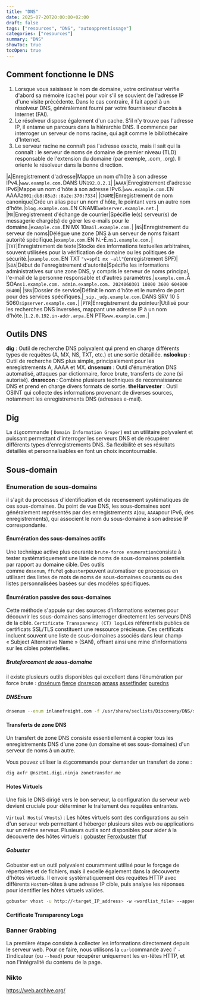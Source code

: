 ```yaml
---
title: "DNS"
date: 2025-07-20T20:00:00+02:00
draft: false
tags: ["resources", "DNS", "autoapprentissage"]
categories: ["resources"]
summary: "DNS"
showToc: true
tocOpen: true
---
```


## Comment fonctionne le DNS
1. Lorsque vous saisissez le nom de domaine, votre ordinateur vérifie d'abord sa mémoire (cache) pour voir s'il se souvient de l'adresse IP d'une visite précédente. Dans le cas contraire, il fait appel à un résolveur DNS, généralement fourni par votre fournisseur d'accès à Internet (FAI).
2. Le résolveur dispose également d'un cache. S'il n'y trouve pas l'adresse IP, il entame un parcours dans la hiérarchie DNS. Il commence par interroger un serveur de noms racine, qui agit comme le bibliothécaire d'Internet.
3. Le serveur racine ne connaît pas l'adresse exacte, mais il sait qui la connaît : le serveur de noms de domaine de premier niveau (TLD) responsable de l'extension du domaine (par exemple, .com, .org). Il oriente le résolveur dans la bonne direction.


|`A`|Enregistrement d'adresse|Mappe un nom d'hôte à son adresse IPv4.|`www.example.com.`DANS UN`192.0.2.1`|
|`AAAA`|Enregistrement d'adresse IPv6|Mappe un nom d'hôte à son adresse IPv6.|`www.example.com.`EN AAAA`2001:db8:85a3::8a2e:370:7334`|
|`CNAME`|Enregistrement de nom canonique|Crée un alias pour un nom d'hôte, le pointant vers un autre nom d'hôte.|`blog.example.com.`EN CNAME`webserver.example.net.`|
|`MX`|Enregistrement d'échange de courrier|Spécifie le(s) serveur(s) de messagerie chargé(s) de gérer les e-mails pour le domaine.|`example.com.`EN MX 10`mail.example.com.`|
|`NS`|Enregistrement du serveur de noms|Délégue une zone DNS à un serveur de noms faisant autorité spécifique.|`example.com.`EN N.-É.`ns1.example.com.`|
|`TXT`|Enregistrement de texte|Stocke des informations textuelles arbitraires, souvent utilisées pour la vérification de domaine ou les politiques de sécurité.|`example.com.`EN TXT `"v=spf1 mx -all"`(enregistrement SPF)|
|`SOA`|Début de l'enregistrement d'autorité|Spécifie les informations administratives sur une zone DNS, y compris le serveur de noms principal, l'e-mail de la personne responsable et d'autres paramètres.|`example.com.`À SOA`ns1.example.com. admin.example.com. 2024060301 10800 3600 604800 86400`|
|`SRV`|Dossier de service|Définit le nom d'hôte et le numéro de port pour des services spécifiques.|`_sip._udp.example.com.`DANS SRV 10 5 5060`sipserver.example.com.`|
|`PTR`|Enregistrement du pointeur|Utilisé pour les recherches DNS inversées, mappant une adresse IP à un nom d'hôte.|`1.2.0.192.in-addr.arpa.`EN PTR`www.example.com.`|

## Outils DNS
**dig** : Outil de recherche DNS polyvalent qui prend en charge différents types de requêtes (A, MX, NS, TXT, etc.) et une sortie détaillée.
**nslookup** : Outil de recherche DNS plus simple, principalement pour les enregistrements A, AAAA et MX.
**dnsenum** : Outil d'énumération DNS automatisé, attaques par dictionnaire, force brute, transferts de zone (si autorisé).
**dnsrecon** : Combine plusieurs techniques de reconnaissance DNS et prend en charge divers formats de sortie.
**theHarvester** : Outil OSINT qui collecte des informations provenant de diverses sources, notamment les enregistrements DNS (adresses e-mail).

## Dig
La `dig`commande ( `Domain Information Groper`) est un utilitaire polyvalent et puissant permettant d'interroger les serveurs DNS et de récupérer différents types d'enregistrements DNS. Sa flexibilité et ses résultats détaillés et personnalisables en font un choix incontournable.

## Sous-domain

### Enumeration de sous-domains 

il s'agit du processus d'identification et de recensement systématiques de ces sous-domaines. Du point de vue DNS, les sous-domaines sont généralement représentés par des enregistrements `A`(ou, `AAAA`pour IPv6, des enregistrements), qui associent le nom du sous-domaine à son adresse IP correspondante.

#### Énumération des sous-domaines actifs
Une technique active plus courante `brute-force enumeration`consiste à tester systématiquement une liste de noms de sous-domaines potentiels par rapport au domaine cible. Des outils comme `dnsenum`, `ffuf`et `gobuster`peuvent automatiser ce processus en utilisant des listes de mots de noms de sous-domaines courants ou des listes personnalisées basées sur des modèles spécifiques.

####  Énumération passive des sous-domaines
Cette méthode s'appuie sur des sources d'informations externes pour découvrir les sous-domaines sans interroger directement les serveurs DNS de la cible. `Certificate Transparency (CT) logs`Les référentiels publics de certificats SSL/TLS constituent une ressource précieuse. Ces certificats incluent souvent une liste de sous-domaines associés dans leur champ « Subject Alternative Name » (SAN), offrant ainsi une mine d'informations sur les cibles potentielles.

#####  Bruteforcement de sous-domaine
il existe plusieurs outils disponibles qui excellent dans l’énumération par force brute :
[dnsénum](https://github.com/fwaeytens/dnsenum)
[fierce](https://github.com/mschwager/fierce)
[dnsrecon](https://github.com/darkoperator/dnsrecon)
[amass](https://github.com/owasp-amass/amass)
[assetfinder](https://github.com/tomnomnom/assetfinder)
[puredns](https://github.com/d3mondev/puredns)

##### DNSEnum

```bash
dnsenum --enum inlanefreight.com -f /usr/share/seclists/Discovery/DNS/subdomains-top1million-110000.txt -r
```

#### Transferts de zone DNS
Un transfert de zone DNS consiste essentiellement à copier tous les enregistrements DNS d'une zone (un domaine et ses sous-domaines) d'un serveur de noms à un autre.

Vous pouvez utiliser la `dig`commande pour demander un transfert de zone :

```bash
dig axfr @nsztm1.digi.ninja zonetransfer.me
```

#### Hotes Virtuels 

Une fois le DNS dirigé vers le bon serveur, la configuration du serveur web devient cruciale pour déterminer le traitement des requêtes entrantes.

`Virtual Hosts`( `VHosts`) : Les hôtes virtuels sont des configurations au sein d'un serveur web permettant d'héberger plusieurs sites web ou applications sur un même serveur.
Plusieurs outils sont disponibles pour aider à la découverte des hôtes virtuels :
[gobuster](https://github.com/OJ/gobuster)
[Feroxbuster](https://github.com/epi052/feroxbuster)
[ffuf](https://github.com/ffuf/ffuf)

##### Gobuster

Gobuster est un outil polyvalent couramment utilisé pour le forçage de répertoires et de fichiers, mais il excelle également dans la découverte d'hôtes virtuels. Il envoie systématiquement des requêtes HTTP avec différents `Host`en-têtes à une adresse IP cible, puis analyse les réponses pour identifier les hôtes virtuels valides.

```bash
gobuster vhost -u http://<target_IP_address> -w <wordlist_file> --append-domain
```

#### Certificate Transparency Logs

### Banner Grabbing
La première étape consiste à collecter les informations directement depuis le serveur web. Pour ce faire, nous utilisons la `curl`commande avec l' `-I`indicateur (ou `--head`) pour récupérer uniquement les en-têtes HTTP, et non l'intégralité du contenu de la page.
### Nikto
https://web.archive.org/